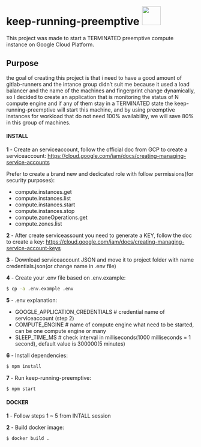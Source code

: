 # keep-running-preemptive <img src="https://avatars2.githubusercontent.com/u/2810941?v=3&s=96" width="50">
This project was made to start a TERMINATED preemptive compute instance on Google Cloud Platform.

## Purpose
the goal of creating this project is that i need to have a good amount of gitlab-runners and the intance group didn’t suit me because it used a load balancer and the name of the machines and fingerprint change dynamically, so I decided to create an application that is monitoring the status of N compute engine and if any of them stay in a TERMINATED state the keep-running-preemptive will start this machine, and by using preemptive instances for workload that do not need 100% availability, we will save 80% in this group of machines.

#### INSTALL
**1** - Create an serviceaccount, follow the official doc from GCP to create a serviceaccount:
https://cloud.google.com/iam/docs/creating-managing-service-accounts

Prefer to create a brand new and dedicated role with follow permissions(for security purposes):
 - compute.instances.get
 - compute.instances.list
 - compute.instances.start
 - compute.instances.stop
 - compute.zoneOperations.get
 - compute.zones.list

**2** - After create serviceassount you need to generate a KEY, follow the doc to create a key:
https://cloud.google.com/iam/docs/creating-managing-service-account-keys

**3** - Download serviceaccount JSON and move it to project folder with name credentials.json(or change name in .env file)

**4** - Create your .env file based on .env.example:
```sh
$ cp -a .env.example .env
```

**5** - .env explanation:
 - GOOGLE_APPLICATION_CREDENTIALS # credential name of serviceaccount (step 2)
 - COMPUTE_ENGINE # name of compute engine what need to be started, can be one compute engine or many
 - SLEEP_TIME_MS # check interval in milliseconds(1000 milliseconds = 1 second), default value is 300000(5 minutes)

**6** - Install dependencies: 
```sh
$ npm install
```

**7** - Run keep-running-preemptive:
```sh
$ npm start
```
#### DOCKER
**1** - Follow steps 1 ~ 5 from INTALL session

**2** - Build docker image:
```sh
$ docker build . 
```

